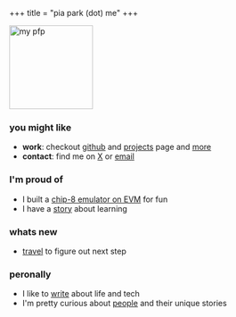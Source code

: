 +++
title = "pia park (dot) me"
+++

 <div style="flex: 1;">
    <img src="/images/pfp.png" alt="my pfp" style="width:150px;height:150px;">
  </div>



### you might like
- **work**: checkout [github](https://github.com/rkdud007) and [projects](../projects/) page and [more](../misc)
- **contact**: find me on [X](https://x.com/0xpiapark) or [email](mailto:gayeongparkk@gmail.com)


### I'm proud of
- I built a [chip-8 emulator on EVM](../chip-8-emulation-on-evm/) for fun
- I have a [story](../just-a-story-about-joy-of-learning/) about learning

### whats new
- [travel](connecting-dots-around-the-earth/) to figure out next step

### peronally
- I like to [write](../blog) about life and tech
- I'm pretty curious about [people](../to-you/) and their unique stories
